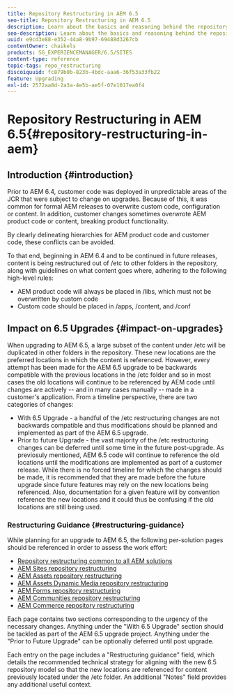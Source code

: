 ```yaml
---
title: Repository Restructuring in AEM 6.5
seo-title: Repository Restructuring in AEM 6.5
description: Learn about the basics and reasoning behind the repository restructuring in AEM 6.5
seo-description: Learn about the basics and reasoning behind the repository restructuring in AEM 6.5
uuid: e9cd3e88-e352-44a8-9b97-69488d3267cb
contentOwner: chaikels
products: SG_EXPERIENCEMANAGER/6.5/SITES
content-type: reference
topic-tags: repo_restructuring
discoiquuid: fc879b0b-823b-4bdc-aaa6-36f53a33fb22
feature: Upgrading
exl-id: 2572aa8d-2a3a-4e5b-ae5f-07e1017ea0f4
---
```

# Repository Restructuring in AEM 6.5{#repository-restructuring-in-aem}

## Introduction {#introduction}

Prior to AEM 6.4, customer code was deployed in unpredictable areas of the JCR that were subject to change on upgrades. Because of this, it was common for formal AEM releases to overwrite custom code, configuration or content. In addition, customer changes sometimes overwrote AEM product code or content, breaking product functionality.

By clearly delineating hierarchies for AEM product code and customer code, these conflicts can be avoided.

To that end, beginning in AEM 6.4 and to be continued in future releases, content is being restructured out of /etc to other folders in the repository, along with guidelines on what content goes where, adhering to the following high-level rules:

* AEM product code will always be placed in /libs, which must not be overwritten by custom code
* Custom code should be placed in /apps, /content, and /conf

## Impact on 6.5 Upgrades {#impact-on-upgrades}

When upgrading to AEM 6.5, a large subset of the content under /etc will be duplicated in other folders in the repository. These new locations are the preferred locations in which the content is referenced. However, every attempt has been made for the AEM 6.5 upgrade to be backwards compatible with the previous locations in the /etc folder and so in most cases the old locations will continue to be referenced by AEM code until changes are actively -- and in many cases manually -- made in a customer's application. From a timeline perspective, there are two categories of changes:

* With 6.5 Upgrade - a handful of the /etc restructuring changes are not backwards compatible and thus modifications should be planned and implemented as part of the AEM 6.5 upgrade.
* Prior to future Upgrade - the vast majority of the /etc restructuring changes can be deferred until some time in the future post-upgrade. As previosuly mentioned, AEM 6.5 code will continue to reference the old locations until the modifications are implemented as part of a customer release. While there is no forced timeline for which the changes should be made, it is recommended that they are made before the future upgrade since future features may rely on the new locations being referenced. Also, documentation for a given feature will by convention reference the new locations and it could thus be confusing if the old locations are still being used.

### Restructuring Guidance {#restructuring-guidance}

While planning for an upgrade to AEM 6.5, the following per-solution pages should be referenced in order to assess the work effort:

* [Repository restructuring common to all AEM solutions](/help/sites-deploying/all-repository-restructuring-in-aem-6-5.md)
* [AEM Sites repository restructuring](/help/sites-deploying/sites-repository-restructuring-in-aem-6-5.md)
* [AEM Assets repository restructuring](/help/sites-deploying/assets-repository-restructuring-in-aem-6-5.md)
* [AEM Assets Dynamic Media repository restructuring](/help/sites-deploying/dynamicmedia-repository-restructuring-in-aem-6-5.md)
* [AEM Forms repository restructuring](/help/sites-deploying/forms-repository-restructuring-in-aem-6-5.md)
* [AEM Communities repository restructuring](/help/sites-deploying/communities-repository-restructuring-in-aem-6-5.md)
* [AEM Commerce repository restructuring](/help/sites-deploying/ecommerce-repository-restructuring-in-aem-6-5.md)

Each page contains two sections corresponding to the urgency of the necessary changes. Anything under the "With 6.5 Upgrade" section should be tackled as part of the AEM 6.5 upgrade project. Anything under the "Prior to Future Upgrade" can be optionally deferred until post upgrade.

Each entry on the page includes a "Restructuring guidance" field, which details the recommended technical strategy for aligning with the new 6.5 repository  model so that the new locations are referenced for content previously located under the /etc folder. An additional "Notes" field provides any additional useful context.
